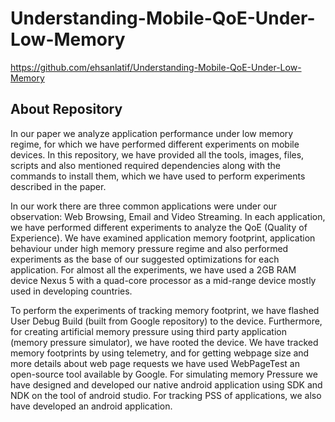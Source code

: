 # Understanding-Mobile-QoE-Under-Low-Memory
https://github.com/ehsanlatif/Understanding-Mobile-QoE-Under-Low-Memory
## About Repository
  In our paper we analyze application performance under low memory regime, for which we have performed different experiments on mobile devices. In this repository, we have provided all the tools, images, files, scripts and also mentioned required dependencies along with the commands to install them, which we have used to perform experiments described in the paper. 
  
  In our work there are three common applications were under our observation: Web Browsing, Email and Video Streaming. In each application, we have performed different experiments to analyze the QoE (Quality of Experience). We have examined application memory footprint, application behaviour under high memory pressure regime and also performed experiments as the base of our suggested optimizations for each application. For almost all the experiments, we have used a 2GB RAM device Nexus 5 with a quad-core processor as a mid-range device mostly used in developing countries.
  
  To perform the experiments of tracking memory footprint, we have flashed User Debug Build (built from Google repository) to the device. Furthermore, for creating artificial memory pressure using third party application (memory pressure simulator), we have rooted the device. We have tracked memory footprints by using telemetry, and for getting webpage size and more details about web page requests we have used WebPageTest an open-source tool available by Google. For simulating memory Pressure we have designed and developed our native android application using SDK and NDK on the tool of android studio. For tracking PSS of applications, we also have developed an android application.

